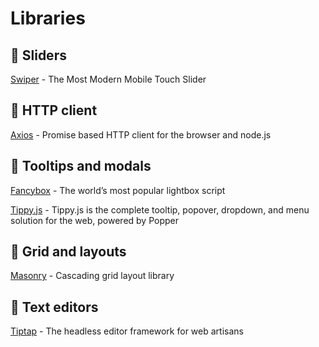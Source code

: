 # Libraries

## :round_pushpin: Sliders

[Swiper](https://swiperjs.com/) - The Most Modern Mobile Touch Slider

## :round_pushpin: HTTP client 

[Axios](https://axios-http.com/) - Promise based HTTP client for the browser and node.js

## :round_pushpin: Tooltips and modals

[Fancybox](https://fancyapps.com/fancybox/) - The world’s most popular lightbox script

[Tippy.js](https://atomiks.github.io/tippyjs/) - Tippy.js is the complete tooltip, popover, dropdown, and menu solution for the web, powered by Popper

## :round_pushpin: Grid and layouts

[Masonry](https://masonry.desandro.com/) - Cascading grid layout library

## :round_pushpin: Text editors

[Tiptap](https://tiptap.dev/) - The headless editor framework for web artisans